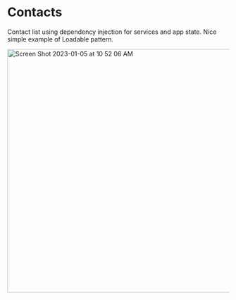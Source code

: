 # Contacts

Contact list using dependency injection for services and app state. Nice simple example of Loadable pattern.

<img width="553" alt="Screen Shot 2023-01-05 at 10 52 06 AM" src="https://user-images.githubusercontent.com/14129084/210823185-4db72d77-2ce2-4c1f-bb02-a9aaf44080b2.png">
